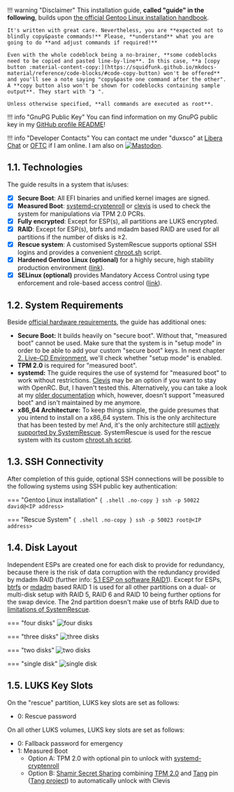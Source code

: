 !!! warning "Disclaimer"
    This installation guide, **called "guide" in the following**, builds upon [the official Gentoo Linux installation handbook](https://wiki.gentoo.org/wiki/Handbook:AMD64/Full/Installation).

    It's written with great care. Nevertheless, you are **expected not to blindly copy&paste commands!** Please, **understand** what you are going to do **and adjust commands if required!**

    Even with the whole codeblock being a no-brainer, **some codeblocks need to be copied and pasted line-by-line**. In this case, **a [copy button :material-content-copy:](https://squidfunk.github.io/mkdocs-material/reference/code-blocks/#code-copy-button) won't be offered** and you'll see a note saying "copy&paste one command after the other". A **copy button also won't be shown for codeblocks containing sample output**. They start with "❯ ".

    Unless otherwise specified, **all commands are executed as root**.

!!! info "GnuPG Public Key"
    You can find information on my GnuPG public key in my [GitHub profile README](https://github.com/duxsco/)!

!!! info "Developer Contacts"
    You can contact me under "duxsco" at [Libera Chat](https://libera.chat) or [OFTC](https://www.oftc.net/) if I am online. I am also on <a rel="me" href="https://digitalcourage.social/@duxsco"><img alt="Mastodon" class="my-mastodon-image" src="https://img.shields.io/mastodon/follow/109303789608719853?domain=https%3A%2F%2Fdigitalcourage.social&label=Mastodon&style=social"></a>.

## 1.1. Technologies

The guide results in a system that is/uses:

- [x] **Secure Boot**: All EFI binaries and unified kernel images are signed.
- [x] **Measured Boot**: [systemd-cryptenroll](https://wiki.archlinux.org/title/Trusted_Platform_Module#systemd-cryptenroll) or [clevis](https://github.com/latchset/clevis) is used to check the system for manipulations via TPM 2.0 PCRs.
- [x] **Fully encrypted**: Except for ESP(s), all partitions are LUKS encrypted.
- [x] **RAID**: Except for ESP(s), btrfs and mdadm based RAID are used for all partitions if the number of disks is ≥2.
- [x] **Rescue system**: A customised SystemRescue supports optional SSH logins and provides a convenient [chroot.sh](https://github.com/duxsco/gentoo-installation/blob/main/bin/disk.sh#L223-L302) script.
- [x] **Hardened Gentoo Linux (optional)** for a highly secure, high stability production environment ([link](https://wiki.gentoo.org/wiki/Project:Hardened)).
- [x] **SELinux (optional)** provides Mandatory Access Control using type enforcement and role-based access control ([link](https://wiki.gentoo.org/wiki/Project:SELinux)).

## 1.2. System Requirements

Beside [official hardware requirements](https://wiki.gentoo.org/wiki/Handbook:AMD64/Full/Installation#Hardware_requirements), the guide has additional ones:

- **Secure Boot:** It builds heavily on "secure boot". Without that, "measured boot" cannot be used. Make sure that the system is in "setup mode" in order to be able to add your custom "secure boot" keys. In next chapter [2. Live-CD Environment](live-cd_environment.md), we'll check whether "setup mode" is enabled.
- **TPM 2.0** is required for "measured boot".
- **systemd:** The guide requires the use of systemd for "measured boot" to work without restrictions. [Clevis](https://github.com/latchset/clevis) may be an option if you want to stay with OpenRC. But, I haven't tested this. Alternatively, you can take a look at my [older documentation](https://github.com/duxsco/gentoo-installation/tree/v2.1.1) which, however, doesn't support "measured boot" and isn't maintained by me anymore.
- **x86_64 Architecture:** To keep things simple, the guide presumes that you intend to install on a x86_64 system. This is the only architecture that has been tested by me! And, it's the only architecture still [actively supported by SystemRescue](https://www.system-rescue.org/Download/). SystemRescue is used for the rescue system with its custom [chroot.sh script](https://github.com/duxsco/gentoo-installation/blob/main/bin/disk.sh#L223-L302).

## 1.3. SSH Connectivity

After completion of this guide, optional SSH connections will be possible to the following systems using SSH public key authentication:

=== "Gentoo Linux installation"
    ``` { .shell .no-copy }
    ssh -p 50022 david@<IP address>
    ```

=== "Rescue System"
    ``` { .shell .no-copy }
    ssh -p 50023 root@<IP address>
    ```

## 1.4. Disk Layout

Independent ESPs are created one for each disk to provide for redundancy, because there is the risk of data corruption with the redundancy provided by mdadm RAID (further info: [5.1 ESP on software RAID1](https://wiki.archlinux.org/title/EFI_system_partition#ESP_on_software_RAID1)). Except for ESPs, [btrfs](https://btrfs.readthedocs.io/en/latest/mkfs.btrfs.html#profiles) or [mdadm](https://raid.wiki.kernel.org/index.php/Introduction#The_RAID_levels) based RAID 1 is used for all other partitions on a dual- or multi-disk setup with RAID 5, RAID 6 and RAID 10 being further options for the swap device. The 2nd partition doesn't make use of btrfs RAID due to [limitations of SystemRescue](https://gitlab.com/systemrescue/systemrescue-sources/-/issues/292#note_1036225171).

=== "four disks"
    ![four disks](images/four_disks.png)

=== "three disks"
    ![three disks](images/three_disks.png)

=== "two disks"
    ![two disks](images/two_disks.png)

=== "single disk"
    ![single disk](images/single_disk.png)

## 1.5. LUKS Key Slots

On the "rescue" partition, LUKS key slots are set as follows:

  - 0: Rescue password

On all other LUKS volumes, LUKS key slots are set as follows:

  - 0: Fallback password for emergency
  - 1: Measured Boot
    - Option A: TPM 2.0 with optional pin to unlock with [systemd-cryptenroll](https://wiki.archlinux.org/title/Trusted_Platform_Module#systemd-cryptenroll)
    - Option B: [Shamir Secret Sharing](https://github.com/latchset/clevis#pin-shamir-secret-sharing) combining [TPM 2.0](https://github.com/latchset/clevis#pin-tpm2) and [Tang](https://github.com/latchset/clevis#pin-tang) pin ([Tang project](https://github.com/latchset/tang)) to automatically unlock with Clevis
